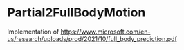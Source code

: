 # Partial2FullBodyMotion
Implementation of https://www.microsoft.com/en-us/research/uploads/prod/2021/10/full_body_prediction.pdf
